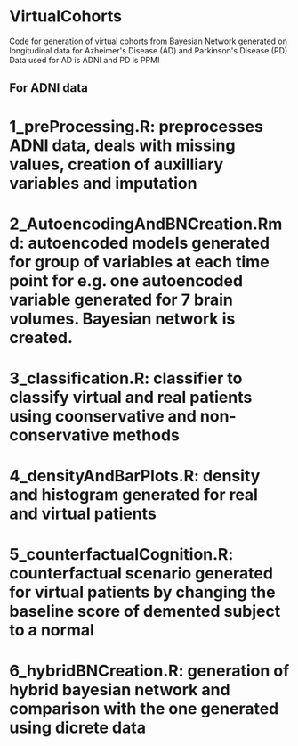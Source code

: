# VirtualCohorts
Code for generation of virtual cohorts from Bayesian Network generated on longitudinal data for Azheimer's Disease (AD) and Parkinson's Disease (PD)
Data used for AD is ADNI and PD is PPMI
## For ADNI data
# 1_preProcessing.R: preprocesses ADNI data, deals with missing values, creation of auxilliary variables and imputation
# 2_AutoencodingAndBNCreation.Rmd: autoencoded models generated for group of variables at each time point for e.g. one autoencoded variable generated for 7 brain volumes. Bayesian network is created.
# 3_classification.R: classifier to classify virtual and real patients using coonservative and non-conservative methods
# 4_densityAndBarPlots.R: density and histogram generated for real and virtual patients 
# 5_counterfactualCognition.R: counterfactual scenario generated for virtual patients by changing the baseline score of demented subject to a normal
# 6_hybridBNCreation.R: generation of hybrid bayesian network and comparison with the one generated using dicrete data
